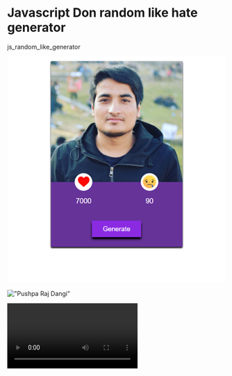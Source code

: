 # Javascript Don random like hate generator
js_random_like_generator

!["Pushpa Raj Dangi"](pushpa_banner.PNG)

!["Pushpa Raj Dangi"](banner.gif)


!["Pushpa Raj Dangi"](random.wmv)
